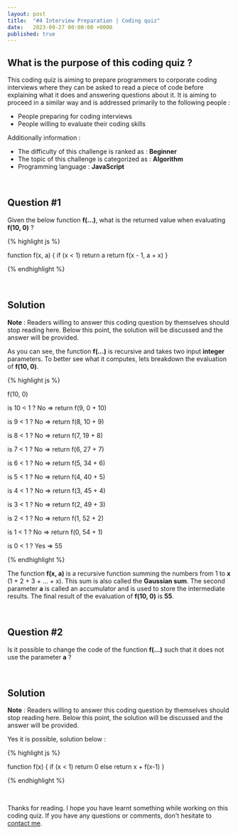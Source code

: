```yaml
---
layout: post
title:  "#4 Interview Preparation | Coding quiz"
date:   2023-09-27 00:00:00 +0000
published: true
---
```


## What is the purpose of this coding quiz ?

This coding quiz is aiming to prepare programmers to corporate coding interviews where they can be asked to read a piece of code before explaining what it does and answering questions about it. It is aiming to proceed in a similar way and is addressed primarily to the following people :

- People preparing for coding interviews
- People willing to evaluate their coding skills

Additionally information :
- The difficulty of this challenge is ranked as : **Beginner**
- The topic of this challenge is categorized as : **Algorithm**
- Programming language : **JavaScript**

<br/>

## Question \#1

Given the below function **f(...)**, what is the returned value when evaluating **f(10, 0)** ?

{% highlight js %}

function f(x, a) { 
    if (x < 1) return a
    return f(x - 1, a + x) 
}

{% endhighlight %}

<br/>

## Solution

**Note** : Readers willing to answer this coding question by themselves should stop reading here. Below this point, the solution will be discussed and the answer will be provided.

As you can see, the function **f(...)** is recursive and takes two input **integer** parameters. To better see what it computes, lets breakdown the evaluation of **f(10, 0)**.

{% highlight js %}

f(10, 0)

is 10 < 1 ? No => return f(9, 0 + 10)

is 9 < 1 ? No => return f(8, 10 + 9)

is 8 < 1 ? No => return f(7, 19 + 8)

is 7 < 1 ? No => return f(6, 27 + 7)

is 6 < 1 ? No => return f(5, 34 + 6)

is 5 < 1 ? No => return f(4, 40 + 5)

is 4 < 1 ? No => return f(3, 45 + 4)

is 3 < 1 ? No => return f(2, 49 + 3)

is 2 < 1 ? No => return f(1, 52 + 2)

is 1 < 1 ? No => return f(0, 54 + 1)

is 0 < 1 ? Yes => 55

{% endhighlight %}

The function **f(x, a)** is a recursive function summing the numbers from 1 to **x** (1 + 2 + 3 + ... + x). This sum is also called the **Gaussian sum**. The second parameter **a** is called an accumulator and is used to store the intermediate results. The final result of the evaluation of **f(10, 0)** is **55**.

<br/>

## Question \#2
Is it possible to change the code of the function **f(...)** such that it does not use the parameter **a** ?

<br/>

## Solution

**Note** : Readers willing to answer this coding question by themselves should stop reading here. Below this point, the solution will be discussed and the answer will be provided.

Yes it is possible, solution below :

{% highlight js %}

function f(x) {
    if (x < 1) return 0
    else return x + f(x-1)
}

{% endhighlight %}

<br/>

Thanks for reading. I hope you have learnt something while working on this coding quiz. If you have any questions or comments, don't hesitate to <a href="mailto:hello@assadnavi.ch">contact me</a>.
